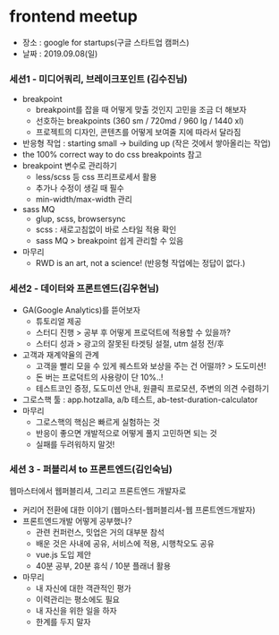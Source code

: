 # frontend meetup
- 장소 : google for startups(구글 스타트업 캠퍼스)
- 날짜 : 2019.09.08(일) <br>

### 세션1 - 미디어쿼리, 브레이크포인트 (김수진님)
- breakpoint <br>
  - breakpoint를 잡을 때 어떻게 맞출 것인지 고민을 조금 더 해보자 <br>
  - 선호하는 breakpoints (360 sm / 720md / 960 lg / 1440 xl) <br>
  - 프로젝트의 디자인, 콘텐츠를 어떻게 보여줄 지에 따라서 달라짐<br>
- 반응형 작업 : starting small → building up (작은 것에서 쌓아올리는 작업) 
- the 100% correct way to do css breakpoints 참고
- breakpoint 변수로 관리하기<br>
  - less/scss 등 css 프리프로세서 활용<br>
  - 추가나 수정이 생길 때 필수 <br>
  - min-width/max-width 관리<br>
- sass MQ <br>
  - glup, scss, browsersync <br>
  - scss : 새로고침없이 바로 스타일 적용 확인 <br>
  - sass MQ > breakpoint 쉽게 관리할 수 있음 <br>
- 마무리 <br>
  - RWD is an art, not a science! (반응형 작업에는 정답이 없다.)
  
### 세션2 - 데이터와 프론트엔드(김우현님)
- GA(Google Analytics)를 뜯어보자 <br>
  - 튜토리얼 제공 <br>
  - 스터디 진행 > 공부 후 어떻게 프로덕트에 적용할 수 있을까? <br>
  - 스터디 성과 > 광고의 잘못된 타겟팅 설절, utm 설정 전/후 <br>
- 고객과 재계약율의 관계<br>
  - 고객을 빨리 모을 수 있게 퀘스트와 보상을 주는 건 어떨까? > 도도미션!<br>
  - 돈 버는 프로덕트의 사용량이 단 10%..!<br>
  -  테스트코인 증정, 도도미션 안내, 원클릭 프로모션, 주변의 의견 수렴하기<br>
- 그로스핵 툴 : app.hotzalla, a/b 테스트, ab-test-duration-calculator<br>
- 마무리 <br>
  - 그로스핵의 핵심은 빠르게 실험하는 것 <br>
  - 반응이 좋으면 개발적으로 어떻게 풀지 고민하면 되는 것<br>
  - 실패를 두려워하지 말것! <br>
  
### 세션 3 - 퍼블리셔 to 프론트엔드(김인숙님)
웹마스터에서 웹퍼블리셔, 그리고 프론트엔드 개발자로
- 커리어 전환에 대한 이야기 (웹마스터-웹퍼블리셔-웹 프론트엔드개발자)
- 프론트엔드개발 어떻게 공부했나?<br>
  - 관련 컨퍼런스, 밋업은 거의 대부분 참석<br>
  - 배운 것은 사내에 공유, 서비스에 적용, 시행착오도 공유<br>
  - vue.js 도입 제안<br>
  - 40분 공부, 20분 휴식 / 10분 플래너 활용<br>
- 마무리<br>
  - 내 자신에 대한 객관적인 평가<br>
  - 이력관리는 평소에도 필요<br>
  - 내 자신을 위한 일을 하자<br>
  - 한계를 두지 말자<br>
